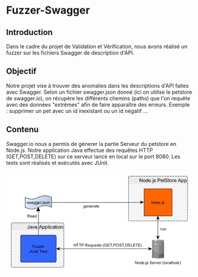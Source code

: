 # Fuzzer-Swagger

## Introduction
Dans le cadre du projet de Validation et Vérification, nous avons réalisé un fuzzer sur les fichiers Swagger de description d'API. 

## Objectif
Notre projet vise à trouver des anomalies dans les descriptions d'API faites avec Swagger. Selon un fichier swagger.json donné (ici on utilise le petstore de swagger.io), on récupère les différents chemins (paths) que l'on requête avec des données "extrêmes" afin de faire apparaître des erreurs. Exemple : supprimer un pet avec un id inexistant ou un id négatif ...

## Contenu
Swagger.io nous a permis de génerer la partie Serveur du petstore en Node.js. Notre application Java effectue des requêtes HTTP (GET,POST,DELETE) sur ce serveur lancé en local sur le port 8080. Les tests sont réalisés et exécutés avec JUnit.

![Fuzzing Archi](/Fuzzing_Archi.png)
